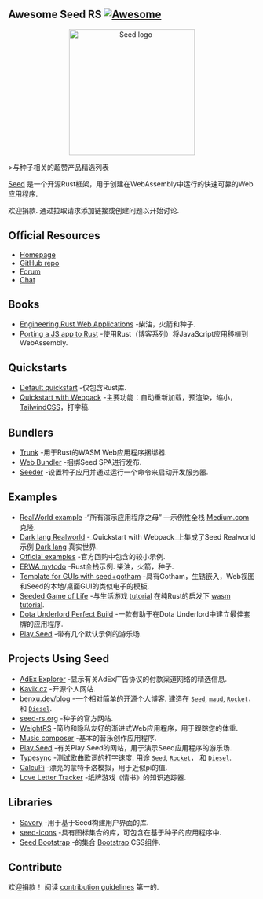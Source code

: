 <div class="github-widget" data-repo="seed-rs/awesome-seed-rs"></div>
<script async src="https://pagead2.googlesyndication.com/pagead/js/adsbygoogle.js"></script><ins class="adsbygoogle" style="display:block" data-ad-client="ca-pub-6890694312814945" data-ad-slot="5473692530" data-ad-format="auto"  data-full-width-responsive="true"></ins><script>(adsbygoogle = window.adsbygoogle || []).push({});</script>
<!--lint disable double-link-->

## Awesome Seed RS [![Awesome](https://awesome.re/badge.svg)](https://awesome.re)

<p align="center">
    <a href="https://seed-rs.org/">
        <img src="https://raw.githubusercontent.com/seed-rs/seed-rs.org/81ed1acc77062ede3295683f21f2d39611843192/seed_branding/seed_logo.min.svg" width="256" title="Seed logo">
    </a>
</p>

&gt;与种子相关的超赞产品精选列表

[Seed](https://seed-rs.org/) 是一个开源Rust框架，用于创建在WebAssembly中运行的快速可靠的Web应用程序.

欢迎捐款. 通过拉取请求添加链接或创建问题以开始讨论.



## Official Resources

- [Homepage](https://seed-rs.org/)
- [GitHub repo](https://github.com/seed-rs/seed)
- [Forum](https://seed.discourse.group)
- [Chat](https://discord.gg/JHHcHp5)

## Books
- [Engineering Rust Web Applications](https://erwabook.com/) -柴油，火箭和种子.
- [Porting a JS app to Rust](https://slowtec.de/posts/2019-12-20-porting-javascript-to-rust-part-1.html) -使用Rust（博客系列）将JavaScript应用移植到WebAssembly.

## Quickstarts

- [Default quickstart](https://github.com/seed-rs/seed-quickstart) -仅包含Rust库.
- [Quickstart with Webpack](https://github.com/seed-rs/seed-quickstart-webpack) -主要功能：自动重新加载，预渲染，缩小， [TailwindCSS](https://tailwindcss.com/)，打字稿.

## Bundlers

- [Trunk](https://github.com/thedodd/trunk) -用于Rust的WASM Web应用程序捆绑器.
- [Web Bundler](https://github.com/panoptix-za/web-bundler) -捆绑Seed SPA进行发布.
- [Seeder](https://github.com/MartinKavik/seeder) -设置种子应用并通过运行一个命令来启动开发服务器.

## Examples

- [RealWorld example](https://github.com/seed-rs/seed-rs-realworld) -“所有演示应用程序之母” —示例性全栈 [Medium.com](https://medium.com/) 克隆.
- [Dark lang Realworld](https://github.com/MartinKavik/seed-realworld-darklang) -_Quickstart with Webpack_上集成了Seed Realworld示例 [Dark lang](https://darklang.com/) 真实世界.
- [Official examples](https://github.com/seed-rs/seed/tree/master/examples) -官方回购中包含的较小示例.
- [ERWA mytodo](https://github.com/seed-rs/erwa_mytodo)  -Rust全栈示例. 柴油，火箭，种子.
- [Template for GUIs with seed+gotham](https://gitlab.com/liketechnik/local-gui-seed-gotham) -具有Gotham，生锈嵌入，Web视图和Seed的本地/桌面GUI的类似电子的模板.
- [Seeded Game of Life](https://github.com/arn-the-long-beard/seeded_game_of_life) -与生活游戏 [tutorial](https://dev.to/arnthelongbeard/how-to-only-rust-for-web-frontend-1026) 在纯Rust的启发下 [wasm tutorial](https://rustwasm.github.io/docs/book/).
- [Dota Underlord Perfect Build](https://github.com/warycat/dotawasm) -一款有助于在Dota Underlord中建立最佳套牌的应用程序.
- [Play Seed](https://ide.play-seed.dev) -带有几个默认示例的游乐场.

## Projects Using Seed

- [AdEx Explorer](https://github.com/adexnetwork/adex-explorer) -显示有关AdEx广告协议的付款渠道网络的精选信息.
- [Kavik.cz](https://github.com/MartinKavik/kavik.cz) -开源个人网站.
- [benxu.dev/blog](https://github.com/AlterionX/benxu-dev)  -一个相对简单的开源个人博客. 建造在 [`Seed`](https://seed-rs.org/), [`maud`](https://maud.lambda.xyz), [`Rocket`](https://rocket.rs)， 和 [`Diesel`](https://diesel.rs).
- [seed-rs.org](https://github.com/seed-rs/seed-rs.org) -种子的官方网站.
- [WeightRS](https://gitlab.com/mkroehnert/weightrs) -简约和隐私友好的渐进式Web应用程序，用于跟踪您的体重.
- [Music composer](https://github.com/ethanboxx/planters-rdconf-hackathon-project) -基本的音乐创作应用程序.
- [Play Seed](https://play-seed.dev) -有关Play Seed的网站，用于演示Seed应用程序的游乐场.
- [Typesync](https://typesync.rutrum.net)  -测试歌曲歌词的打字速度. 用途 [`Seed`](https://seed-rs.org/), [`Rocket`](https://rocket.rs)， 和 [`Diesel`](https://diesel.rs).
- [CalcuPi](https://divykj.github.io/CalcuPi) -漂亮的蒙特卡洛模拟，用于近似pi的值.
- [Love Letter Tracker](https://www.fosskers.ca/en/tools/love-letter) -纸牌游戏《情书》的知识追踪器.

## Libraries

- [Savory](https://gitlab.com/MAlrusayni/savory) -用于基于Seed构建用户界面的库.
- [seed-icons](https://crates.io/crates/seed-icons) -具有图标集合的库，可包含在基于种子的应用程序中.
- [Seed Bootstrap](https://github.com/panoptix-za/seed-bootstrap) -的集合 [Bootstrap](https://getbootstrap.com/) CSS组件.

## Contribute

欢迎捐款！ 阅读 [contribution guidelines](https://github.com/seed-rs/awesome-seed-rs/blob/master/contributing.md) 第一的.
